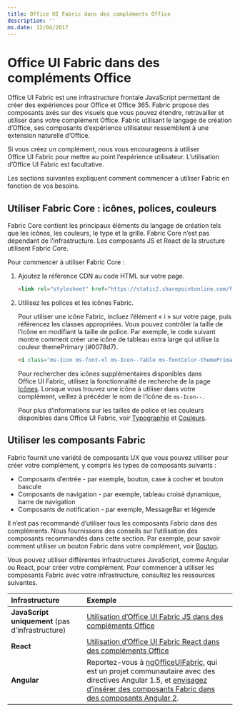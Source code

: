 ```yaml
---
title: Office UI Fabric dans des compléments Office
description: ''
ms.date: 12/04/2017
---
```



# <a name="office-ui-fabric-in-office-add-ins"></a>Office UI Fabric dans des compléments Office 

Office UI Fabric est une infrastructure frontale JavaScript permettant de créer des expériences pour Office et Office 365. Fabric propose des composants axés sur des visuels que vous pouvez étendre, retravailler et utiliser dans votre complément Office. Fabric utilisant le langage de création d’Office, ses composants d’expérience utilisateur ressemblent à une extension naturelle d’Office. 

Si vous créez un complément, nous vous encourageons à utiliser Office UI Fabric pour mettre au point l’expérience utilisateur. L’utilisation d’Office UI Fabric est facultative.

Les sections suivantes expliquent comment commencer à utiliser Fabric en fonction de vos besoins. 

## <a name="use-fabric-core-icons-fonts-colors"></a>Utiliser Fabric Core : icônes, polices, couleurs
Fabric Core contient les principaux éléments du langage de création tels que les icônes, les couleurs, le type et la grille. Fabric Core n’est pas dépendant de l’infrastructure. Les composants JS et React de la structure utilisent Fabric Core.

Pour commencer à utiliser Fabric Core :

1. Ajoutez la référence CDN au code HTML sur votre page.  

    ```html
    <link rel="stylesheet" href="https://static2.sharepointonline.com/files/fabric/office-ui-fabric-js/1.4.0/css/fabric.min.css">
    ```   
    
2. Utilisez les polices et les icônes Fabric. 

    Pour utiliser une icône Fabric, incluez l’élément « i » sur votre page, puis référencez les classes appropriées. Vous pouvez contrôler la taille de l’icône en modifiant la taille de police. Par exemple, le code suivant montre comment créer une icône de tableau extra large qui utilise la couleur themePrimary (#0078d7). 
   
    ```html
    <i class="ms-Icon ms-font-xl ms-Icon--Table ms-fontColor-themePrimary"></i>
    ```

    Pour rechercher des icônes supplémentaires disponibles dans Office UI Fabric, utilisez la fonctionnalité de recherche de la page [Icônes](https://dev.office.com/fabric#/styles/icons). Lorsque vous trouvez une icône à utiliser dans votre complément, veillez à précéder le nom de l’icône de `ms-Icon--`. 

    Pour plus d’informations sur les tailles de police et les couleurs disponibles dans Office UI Fabric, voir [Typographie](https://dev.office.com/fabric#/styles/typography) et [Couleurs](https://dev.office.com/fabric#/styles/colors).
 
## <a name="use-fabric-components"></a>Utiliser les composants Fabric 
Fabric fournit une variété de composants UX que vous pouvez utiliser pour créer votre complément, y compris les types de composants suivants :

- Composants d’entrée - par exemple, bouton, case à cocher et bouton bascule
- Composants de navigation - par exemple, tableau croisé dynamique, barre de navigation
- Composants de notification - par exemple, MessageBar et légende  

Il n’est pas recommandé d’utiliser tous les composants Fabric dans des compléments. Nous fournissons des conseils sur l’utilisation des composants recommandés dans cette section. Par exemple, pour savoir comment utiliser un bouton Fabric dans votre complément, voir [Bouton](button.md). 

Vous pouvez utiliser différentes infrastructures JavaScript, comme Angular ou React, pour créer votre complément. Pour commencer à utiliser les composants Fabric avec votre infrastructure, consultez les ressources suivantes.

|**Infrastructure**|**Exemple**|
|:------------|:----------|
|**JavaScript uniquement** (pas d’infrastructure)|[Utilisation d’Office UI Fabric JS dans des compléments Office](using-office-ui-fabric-js.md)|
|**React**|[Utilisation d’Office UI Fabric React dans des compléments Office](using-office-ui-fabric-react.md )|
|**Angular**| Reportez-vous à [ngOfficeUIFabric](http://ngofficeuifabric.com/), qui est un projet communautaire avec des directives Angular 1.5, et [envisagez d’insérer des composants Fabric dans des composants Angular 2](../develop/add-ins-with-angular2.md#consider-wrapping-fabric-components-with-angular-components).|